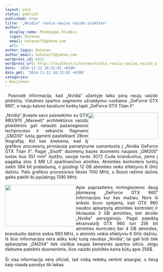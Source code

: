 ```yaml
---
layout: post
status: publish
published: true
title: "„Nvidia“ ruošia naujas vaizdo plokštes"
author:
  display_name: Mindaugas Klumbis
  login: Katonas
  email: katonasf1@yahoo.com
  url: ''
author_login: Katonas
author_email: katonasf1@yahoo.com
wordpress_id: 8331
wordpress_url: http://localhost/site/new/nvidia_ruosia_naujas_vaizdo_plokstes/
date: '2014-11-12 10:22:02 +0200'
date_gmt: '2014-11-12 10:22:02 +0200'
categories:
- Naujienos
---
```

<p style="text-align: justify;">
	&nbsp;Pasirodė informacija, kad &bdquo;Nvidia&ldquo; užantyje laiko porą naujų vaizdo plok&scaron;čių. Vidutinės spartos segmento užvaldymui ruo&scaron;iama &bdquo;GeForce GTX 960&ldquo;, o nauju kalvos karaliumi turėtų tapti &bdquo;GeForce GTX Titan II&ldquo;.</p>
<div style="text-align: justify;">
	<a href="http://technews.lt/userfiles/32a.jpg"><img alt="" src="http://technews.lt/userfiles/32a.jpg" style="width: 230px; height: 87px; float: right;" /></a>&bdquo;Nvidia&ldquo; įkvepta savo pasisekimo su GTX 980/970 &bdquo;Maxwell&ldquo; architektūros vaizdo plok&scaron;tėmis gali nelaukti pažanegesnio techproceso ir sekančio flagmano &bdquo;GM200&ldquo; lustą gaminti pasitelkiant 28nm litografiją. Kol kas &scaron;nekama, kad &scaron;į grafikos procesorių pirmiausia pamatytume sumontuota į &bdquo;Nvidia GeForce GTX Titan II&ldquo;. Pagal &bdquo;Sisoft&ldquo; duomenų bazės duomenis naujasis &bdquo;GM200&ldquo; lustas bus 551 mm&sup2; dydžio, savyje turės 3072 Cuda branduolius, jiems į pagalbą stos 3 MB L3 spartinančios atmities. Atminties kontroleris turėtų siekti 384 bit pralaidumą, o įpūdingi 12 GB atminties veiks efektyviu 6 GHz dažniu. Pats grafikos procesorius tiksės 1100 MHz, o Boost režime dažnis galės pakilti iki įspūdingų 1390 MHz.</div>
<div style="text-align: justify;">
	&nbsp;</div>
<div style="text-align: justify;">
	<a href="http://technews.lt/userfiles/33a.jpg"><img alt="" src="http://technews.lt/userfiles/33a.jpg" style="width: 234px; height: 137px; float: left;" /></a>Apie paprastiems mirtingiesiems daug įdomesnę &bdquo;GeForce GTX 960&ldquo; informacijos kur kas mažiau. Nors i&scaron; anksto buvo spėjama, kad GTX 960 naudos apkarpytą atminties kontrolerį ir tikriausiai 3 GB atminties, bet atrodo &bdquo;Nvidia&ldquo; persigalvojo. Pagal pateiktą ekranvaizdį GTX 960 turi 256 bit atminties kontrolerį bei 4 GB atminties, branduolio dažnis siekia 993 MHz, o atmintis veikia efektyviu 6 GHz dažniu. I&scaron; &scaron;ios informacijos nėra ai&scaron;ku kokį lustą naudoja &bdquo;Nvidia&ldquo;, tai gali būti tiek apkarpytas &bdquo;GM204&ldquo; tiek visi&scaron;kai naujas žemesnės spartos silicis. Jeigu tikėtume pateiktis duomenimis, &scaron;ios vaizdo plok&scaron;tės kaina būtų apie 256$.</div>
<div style="text-align: center;">
	&nbsp;</div>
<div style="text-align: justify;">
	&Scaron;i visa informacija nėra oficiali, tad viską reikėtų vertinti atsargiai, o tiesą kaip visada parodys tik laikas.&nbsp;</div>
